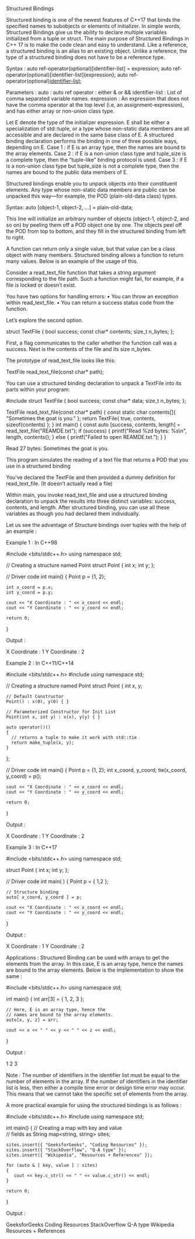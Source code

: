 Structured Bindings

Structured binding is one of the newest features of C++17 that binds the specified names to subobjects or elements of initializer. In simple words, Structured Bindings give us the ability to declare multiple variables initialized from a tuple or struct. The main purpose of Structured Bindings in C++ 17 is to make the code clean and easy to understand. Like a reference, a structured binding is an alias to an existing object. Unlike a reference, the type of a structured binding does not have to be a reference type.

Syntax :
  auto ref-operator(optional)[identifier-list] = expression;
  auto ref-operator(optional)[identifier-list]{expression};
  auto ref-operator(optional)[identifier-list](expression);

Parameters :
  auto : auto
  ref operator : either & or &&
  identifier-list : List of comma separated variable names.
  expression : An expression that does not have the comma operator at the top level (i.e, an assignment-expression), and has either array or non-union class type.



Let E denote the type of the initializer expression. E shall be either a specialization of std::tuple, or a type whose non-static data members are all accessible and are declared in the same base class of E. A structured binding declaration performs the binding in one of three possible ways, depending on E.
  Case 1 : if E is an array type, then the names are bound to the array elements.
  Case 2 : if E is a non-union class type and tuple_size is a complete type, then the “tuple-like” binding protocol is used.
  Case 3 : if E is a non-union class type but tuple_size is not a complete type, then the names are bound to the public data members of E.






Structured bindings enable you to unpack objects into their constituent elements. Any type whose non-static data members are public can be
unpacked this way—for example, the POD (plain-old-data class) types.

Syntax:
auto [object-1, object-2, ...] = plain-old-data;

This line will initialize an arbitrary number of objects (object-1, object-2, and so on) by peeling them off a POD object one by one. The objects peel off the POD from top to bottom, and they fill in the structured binding from left to right.


A function can return only a single value, but that value can be a class object with many members. Structured binding allows a function to return many values. Below is an example of the usage of this.

Consider a read_text_file function that takes a string argument corresponding to the file path. Such a function might fail, for example, if a file is locked or doesn’t exist.

You have two options for handling errors:
•	 You can throw an exception within read_text_file.
•	 You can return a success status code from the function.

Let’s explore the second option.

struct TextFile {
  bool success;
  const char* contents;
  size_t n_bytes;
};

First, a flag communicates to the caller whether the function call was a success. Next is the contents of the file and its size n_bytes.

The prototype of read_text_file looks like this:

  TextFile read_text_file(const char* path);

You can use a structured binding declaration to unpack a TextFile into
its parts within your program:

  #include <cstdio>
  struct TextFile {
    bool success;
    const char* data;
    size_t n_bytes;
  };

  TextFile read_text_file(const char* path) {
    const static char contents[]{ "Sometimes the goat is you." };
    return TextFile{
      true,
      contents,
      sizeof(contents)
    };
  }
  int main() {
    const auto [success, contents, length] = read_text_file("REAMDE.txt");
    if (success) {
      printf("Read %zd bytes: %s\n", length, contents{);
    } else {
      printf("Failed to open REAMDE.txt.");
    }
  }

Read 27 bytes: Sometimes the goat is you.

This program simulates the reading of a text file that returns a POD that you
use in a structured binding

You’ve declared the TextFile and then provided a dummy definition for read_text_file. (It doesn’t actually read a file)

Within main, you invoke read_text_file and use a structured binding declaration to unpack the results into three distinct variables: success, contents, and length. After structured binding, you can use all these variables as though you had declared them individually.



Let us see the advantage of Structure bindings over tuples with the help of an example :

Example 1 : In C++98

  #include <bits/stdc++.h>
  using namespace std;

  // Creating a structure named Point
  struct Point {
    int x;
    int y;
  };

  // Driver code
  int main()
  {
    Point p = {1, 2};

    int x_coord = p.x;
    int y_coord = p.y;

    cout << "X Coordinate : " << x_coord << endl;
    cout << "Y Coordinate : " << y_coord << endl;

    return 0;
  }

Output :

X Coordinate : 1
Y Coordinate : 2



Example 2 : In C++11/C++14

  #include <bits/stdc++.h>
  #include <tuple>
  using namespace std;

  // Creating a structure named Point
  struct Point
  {
    int x, y;

    // Default Constructor
    Point() : x(0), y(0) { }

    // Parameterized Constructor for Init List
    Point(int x, int y) : x(x), y(y) { }

    auto operator()()
    {
      // returns a tuple to make it work with std::tie
      return make_tuple(x, y);  
    }
  };

  // Driver code
  int main()
  {
    Point p = {1, 2};
    int x_coord, y_coord;
    tie(x_coord, y_coord) = p();

    cout << "X Coordinate : " << x_coord << endl;
    cout << "Y Coordinate : " << y_coord << endl;

    return 0;
  }

Output :

X Coordinate : 1
Y Coordinate : 2

Example 3 : In C++17

  #include <bits/stdc++.h>
  using namespace std;

  struct Point
  {
    int x;
    int y;
  };

  // Driver code
  int main( )
  {
    Point p = { 1,2 };

    // Structure binding
    auto[ x_coord, y_coord ] = p;

    cout << "X Coordinate : " << x_coord << endl;
    cout << "Y Coordinate : " << y_coord << endl;
  }

Output :

X Coordinate : 1
Y Coordinate : 2

Applications : Structured Binding can be used with arrays to get the elements from the array. In this case, E is an array type, hence the names are bound to the array elements. Below is the implementation to show the same :

  #include <bits/stdc++.h>
  using namespace std;

  int main()
  {
    int arr[3] = { 1, 2, 3 };

    // Here, E is an array type, hence the  
    // names are bound to the array elements.
    auto[x, y, z] = arr;

    cout << x << " " << y << " " << z << endl;
  }

Output :

1 2 3

Note : The number of identifiers in the identifier list must be equal to the number of elements in the array. If the number of identifiers in the identifier list is less, then either a compile time error or design time error may occur. This means that we cannot take the specific set of elements from the array.

A more practical example for using the structured bindings is as follows :

  #include <bits/stdc++.h>
  #include <map>
  using namespace std;

  int main()
  {
    // Creating a map with key and value  
    // fields as String
    map<string, string> sites;

    sites.insert({ "GeeksforGeeks", "Coding Resources" });
    sites.insert({ "StackOverflow", "Q-A type" });
    sites.insert({ "Wikipedia", "Resources + References" });

    for (auto & [ key, value ] : sites)  
    {
       cout << key.c_str() << " " << value.c_str() << endl;
    }

    return 0;
  }

Output :

GeeksforGeeks Coding Resources
StackOverflow Q-A type
Wikipedia Resources + References
